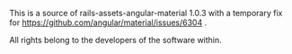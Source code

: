 This is a source of rails-assets-angular-material 1.0.3 with a temporary fix for https://github.com/angular/material/issues/6304 .

All rights belong to the developers of the software within.